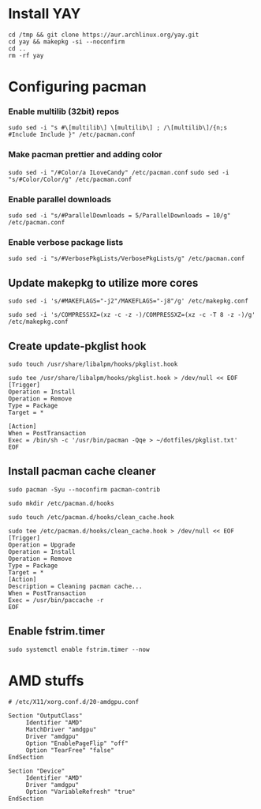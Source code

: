 # Install YAY

```
cd /tmp && git clone https://aur.archlinux.org/yay.git
cd yay && makepkg -si --noconfirm
cd ..
rm -rf yay
```

# Configuring pacman

### Enable multilib (32bit) repos

`sudo sed -i "s #\[multilib\] \[multilib\] ; /\[multilib\]/{n;s #Include Include }" /etc/pacman.conf`

### Make pacman prettier and adding color

`sudo sed -i "/#Color/a ILoveCandy" /etc/pacman.conf`
`sudo sed -i "s/#Color/Color/g" /etc/pacman.conf`

### Enable parallel downloads

`sudo sed -i "s/#ParallelDownloads = 5/ParallelDownloads = 10/g" /etc/pacman.conf`

### Enable verbose package lists

`sudo sed -i "s/#VerbosePkgLists/VerbosePkgLists/g" /etc/pacman.conf`

## Update makepkg to utilize more cores

`sudo sed -i 's/#MAKEFLAGS="-j2"/MAKEFLAGS="-j8"/g' /etc/makepkg.conf`

`sudo sed -i 's/COMPRESSXZ=(xz -c -z -)/COMPRESSXZ=(xz -c -T 8 -z -)/g' /etc/makepkg.conf`

## Create update-pkglist hook

`sudo touch /usr/share/libalpm/hooks/pkglist.hook`

```
sudo tee /usr/share/libalpm/hooks/pkglist.hook > /dev/null << EOF
[Trigger]
Operation = Install
Operation = Remove
Type = Package
Target = *

[Action]
When = PostTransaction
Exec = /bin/sh -c '/usr/bin/pacman -Qqe > ~/dotfiles/pkglist.txt'
EOF
```

## Install pacman cache cleaner

`sudo pacman -Syu --noconfirm pacman-contrib`

`sudo mkdir /etc/pacman.d/hooks`

`sudo touch /etc/pacman.d/hooks/clean_cache.hook`

```
sudo tee /etc/pacman.d/hooks/clean_cache.hook > /dev/null << EOF
[Trigger]
Operation = Upgrade
Operation = Install
Operation = Remove
Type = Package
Target = *
[Action]
Description = Cleaning pacman cache...
When = PostTransaction
Exec = /usr/bin/paccache -r
EOF
```

## Enable fstrim.timer

`sudo systemctl enable fstrim.timer --now`

# AMD stuffs

```
# /etc/X11/xorg.conf.d/20-amdgpu.conf

Section "OutputClass"
     Identifier "AMD"
     MatchDriver "amdgpu"
     Driver "amdgpu"
     Option "EnablePageFlip" "off"
     Option "TearFree" "false"
EndSection

Section "Device"
     Identifier "AMD"
     Driver "amdgpu"
     Option "VariableRefresh" "true"
EndSection 
```
